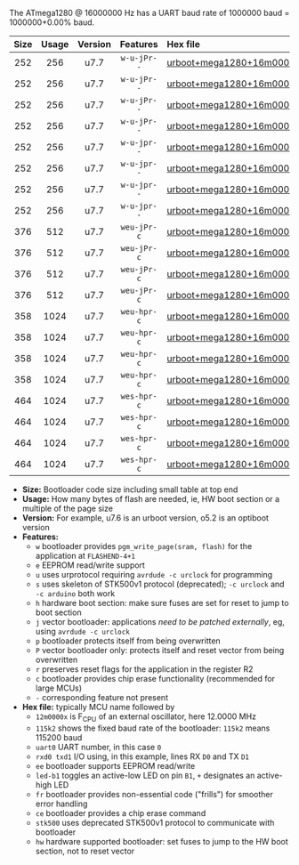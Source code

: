 The ATmega1280 @ 16000000 Hz has a UART baud rate of 1000000 baud = 1000000+0.00% baud.

|Size|Usage|Version|Features|Hex file|
|:-:|:-:|:-:|:-:|:--|
|252|256|u7.7|`w-u-jPr--`|[urboot+mega1280+16m0000x+1000k0_uart0_rxe0_txe1_led+b7.hex](https://raw.githubusercontent.com/stefanrueger/urboot.hex/main/boards/mega1280/external_oscillator/fcpu+16m0000_Hz/br+1000k0_bps/urboot+mega1280+16m0000x+1000k0_uart0_rxe0_txe1_led+b7.hex)|
|252|256|u7.7|`w-u-jPr--`|[urboot+mega1280+16m0000x+1000k0_uart1_rxd2_txd3_led+b7.hex](https://raw.githubusercontent.com/stefanrueger/urboot.hex/main/boards/mega1280/external_oscillator/fcpu+16m0000_Hz/br+1000k0_bps/urboot+mega1280+16m0000x+1000k0_uart1_rxd2_txd3_led+b7.hex)|
|252|256|u7.7|`w-u-jPr--`|[urboot+mega1280+16m0000x+1000k0_uart2_rxh0_txh1_led+b7.hex](https://raw.githubusercontent.com/stefanrueger/urboot.hex/main/boards/mega1280/external_oscillator/fcpu+16m0000_Hz/br+1000k0_bps/urboot+mega1280+16m0000x+1000k0_uart2_rxh0_txh1_led+b7.hex)|
|252|256|u7.7|`w-u-jPr--`|[urboot+mega1280+16m0000x+1000k0_uart3_rxj0_txj1_led+b7.hex](https://raw.githubusercontent.com/stefanrueger/urboot.hex/main/boards/mega1280/external_oscillator/fcpu+16m0000_Hz/br+1000k0_bps/urboot+mega1280+16m0000x+1000k0_uart3_rxj0_txj1_led+b7.hex)|
|252|256|u7.7|`w-u-jpr--`|[urboot+mega1280+16m0000x+1000k0_uart0_rxe0_txe1_led+b7_fr.hex](https://raw.githubusercontent.com/stefanrueger/urboot.hex/main/boards/mega1280/external_oscillator/fcpu+16m0000_Hz/br+1000k0_bps/urboot+mega1280+16m0000x+1000k0_uart0_rxe0_txe1_led+b7_fr.hex)|
|252|256|u7.7|`w-u-jpr--`|[urboot+mega1280+16m0000x+1000k0_uart1_rxd2_txd3_led+b7_fr.hex](https://raw.githubusercontent.com/stefanrueger/urboot.hex/main/boards/mega1280/external_oscillator/fcpu+16m0000_Hz/br+1000k0_bps/urboot+mega1280+16m0000x+1000k0_uart1_rxd2_txd3_led+b7_fr.hex)|
|252|256|u7.7|`w-u-jpr--`|[urboot+mega1280+16m0000x+1000k0_uart2_rxh0_txh1_led+b7_fr.hex](https://raw.githubusercontent.com/stefanrueger/urboot.hex/main/boards/mega1280/external_oscillator/fcpu+16m0000_Hz/br+1000k0_bps/urboot+mega1280+16m0000x+1000k0_uart2_rxh0_txh1_led+b7_fr.hex)|
|252|256|u7.7|`w-u-jpr--`|[urboot+mega1280+16m0000x+1000k0_uart3_rxj0_txj1_led+b7_fr.hex](https://raw.githubusercontent.com/stefanrueger/urboot.hex/main/boards/mega1280/external_oscillator/fcpu+16m0000_Hz/br+1000k0_bps/urboot+mega1280+16m0000x+1000k0_uart3_rxj0_txj1_led+b7_fr.hex)|
|376|512|u7.7|`weu-jPr-c`|[urboot+mega1280+16m0000x+1000k0_uart0_rxe0_txe1_ee_led+b7_fr_ce.hex](https://raw.githubusercontent.com/stefanrueger/urboot.hex/main/boards/mega1280/external_oscillator/fcpu+16m0000_Hz/br+1000k0_bps/urboot+mega1280+16m0000x+1000k0_uart0_rxe0_txe1_ee_led+b7_fr_ce.hex)|
|376|512|u7.7|`weu-jPr-c`|[urboot+mega1280+16m0000x+1000k0_uart1_rxd2_txd3_ee_led+b7_fr_ce.hex](https://raw.githubusercontent.com/stefanrueger/urboot.hex/main/boards/mega1280/external_oscillator/fcpu+16m0000_Hz/br+1000k0_bps/urboot+mega1280+16m0000x+1000k0_uart1_rxd2_txd3_ee_led+b7_fr_ce.hex)|
|376|512|u7.7|`weu-jPr-c`|[urboot+mega1280+16m0000x+1000k0_uart2_rxh0_txh1_ee_led+b7_fr_ce.hex](https://raw.githubusercontent.com/stefanrueger/urboot.hex/main/boards/mega1280/external_oscillator/fcpu+16m0000_Hz/br+1000k0_bps/urboot+mega1280+16m0000x+1000k0_uart2_rxh0_txh1_ee_led+b7_fr_ce.hex)|
|376|512|u7.7|`weu-jPr-c`|[urboot+mega1280+16m0000x+1000k0_uart3_rxj0_txj1_ee_led+b7_fr_ce.hex](https://raw.githubusercontent.com/stefanrueger/urboot.hex/main/boards/mega1280/external_oscillator/fcpu+16m0000_Hz/br+1000k0_bps/urboot+mega1280+16m0000x+1000k0_uart3_rxj0_txj1_ee_led+b7_fr_ce.hex)|
|358|1024|u7.7|`weu-hpr-c`|[urboot+mega1280+16m0000x+1000k0_uart0_rxe0_txe1_ee_led+b7_fr_ce_hw.hex](https://raw.githubusercontent.com/stefanrueger/urboot.hex/main/boards/mega1280/external_oscillator/fcpu+16m0000_Hz/br+1000k0_bps/urboot+mega1280+16m0000x+1000k0_uart0_rxe0_txe1_ee_led+b7_fr_ce_hw.hex)|
|358|1024|u7.7|`weu-hpr-c`|[urboot+mega1280+16m0000x+1000k0_uart1_rxd2_txd3_ee_led+b7_fr_ce_hw.hex](https://raw.githubusercontent.com/stefanrueger/urboot.hex/main/boards/mega1280/external_oscillator/fcpu+16m0000_Hz/br+1000k0_bps/urboot+mega1280+16m0000x+1000k0_uart1_rxd2_txd3_ee_led+b7_fr_ce_hw.hex)|
|358|1024|u7.7|`weu-hpr-c`|[urboot+mega1280+16m0000x+1000k0_uart2_rxh0_txh1_ee_led+b7_fr_ce_hw.hex](https://raw.githubusercontent.com/stefanrueger/urboot.hex/main/boards/mega1280/external_oscillator/fcpu+16m0000_Hz/br+1000k0_bps/urboot+mega1280+16m0000x+1000k0_uart2_rxh0_txh1_ee_led+b7_fr_ce_hw.hex)|
|358|1024|u7.7|`weu-hpr-c`|[urboot+mega1280+16m0000x+1000k0_uart3_rxj0_txj1_ee_led+b7_fr_ce_hw.hex](https://raw.githubusercontent.com/stefanrueger/urboot.hex/main/boards/mega1280/external_oscillator/fcpu+16m0000_Hz/br+1000k0_bps/urboot+mega1280+16m0000x+1000k0_uart3_rxj0_txj1_ee_led+b7_fr_ce_hw.hex)|
|464|1024|u7.7|`wes-hpr-c`|[urboot+mega1280+16m0000x+1000k0_uart0_rxe0_txe1_ee_led+b7_fr_ce_stk500_hw.hex](https://raw.githubusercontent.com/stefanrueger/urboot.hex/main/boards/mega1280/external_oscillator/fcpu+16m0000_Hz/br+1000k0_bps/urboot+mega1280+16m0000x+1000k0_uart0_rxe0_txe1_ee_led+b7_fr_ce_stk500_hw.hex)|
|464|1024|u7.7|`wes-hpr-c`|[urboot+mega1280+16m0000x+1000k0_uart1_rxd2_txd3_ee_led+b7_fr_ce_stk500_hw.hex](https://raw.githubusercontent.com/stefanrueger/urboot.hex/main/boards/mega1280/external_oscillator/fcpu+16m0000_Hz/br+1000k0_bps/urboot+mega1280+16m0000x+1000k0_uart1_rxd2_txd3_ee_led+b7_fr_ce_stk500_hw.hex)|
|464|1024|u7.7|`wes-hpr-c`|[urboot+mega1280+16m0000x+1000k0_uart2_rxh0_txh1_ee_led+b7_fr_ce_stk500_hw.hex](https://raw.githubusercontent.com/stefanrueger/urboot.hex/main/boards/mega1280/external_oscillator/fcpu+16m0000_Hz/br+1000k0_bps/urboot+mega1280+16m0000x+1000k0_uart2_rxh0_txh1_ee_led+b7_fr_ce_stk500_hw.hex)|
|464|1024|u7.7|`wes-hpr-c`|[urboot+mega1280+16m0000x+1000k0_uart3_rxj0_txj1_ee_led+b7_fr_ce_stk500_hw.hex](https://raw.githubusercontent.com/stefanrueger/urboot.hex/main/boards/mega1280/external_oscillator/fcpu+16m0000_Hz/br+1000k0_bps/urboot+mega1280+16m0000x+1000k0_uart3_rxj0_txj1_ee_led+b7_fr_ce_stk500_hw.hex)|

- **Size:** Bootloader code size including small table at top end
- **Usage:** How many bytes of flash are needed, ie, HW boot section or a multiple of the page size
- **Version:** For example, u7.6 is an urboot version, o5.2 is an optiboot version
- **Features:**
  + `w` bootloader provides `pgm_write_page(sram, flash)` for the application at `FLASHEND-4+1`
  + `e` EEPROM read/write support
  + `u` uses urprotocol requiring `avrdude -c urclock` for programming
  + `s` uses skeleton of STK500v1 protocol (deprecated); `-c urclock` and `-c arduino` both work
  + `h` hardware boot section: make sure fuses are set for reset to jump to boot section
  + `j` vector bootloader: applications *need to be patched externally*, eg, using `avrdude -c urclock`
  + `p` bootloader protects itself from being overwritten
  + `P` vector bootloader only: protects itself and reset vector from being overwritten
  + `r` preserves reset flags for the application in the register R2
  + `c` bootloader provides chip erase functionality (recommended for large MCUs)
  + `-` corresponding feature not present
- **Hex file:** typically MCU name followed by
  + `12m0000x` is F<sub>CPU</sub> of an external oscillator, here 12.0000 MHz
  + `115k2` shows the fixed baud rate of the bootloader: `115k2` means 115200 baud
  + `uart0` UART number, in this case `0`
  + `rxd0 txd1` I/O using, in this example, lines RX `D0` and TX `D1`
  + `ee` bootloader supports EEPROM read/write
  + `led-b1` toggles an active-low LED on pin `B1`, `+` designates an active-high LED
  + `fr` bootloader provides non-essential code ("frills") for smoother error handling
  + `ce` bootloader provides a chip erase command
  + `stk500` uses deprecated STK500v1 protocol to communicate with bootloader
  + `hw` hardware supported bootloader: set fuses to jump to the HW boot section, not to reset vector
